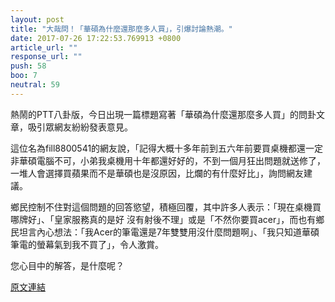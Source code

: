 ```yaml
---
layout: post
title: "大哉問！「華碩為什麼還那麼多人買」，引爆討論熱潮。"
date: 2017-07-26 17:22:53.769913 +0800
article_url: ""
response_url: ""
push: 58
boo: 7
neutral: 59
---
```


熱鬧的PTT八卦版，今日出現一篇標題寫著「華碩為什麼還那麼多人買」的問卦文章，吸引眾網友紛紛發表意見。

這位名為fill8800541的網友說，「記得大概十多年前到五六年前要買桌機都還一定非華碩電腦不可，小弟我桌機用十年都還好好的，不到一個月狂出問題就送修了，一堆人會選擇買蘋果而不是華碩也是沒原因，比爛的有什麼好比」，詢問網友建議。

鄉民控制不住對這個問題的回答慾望，積極回覆，其中許多人表示：「現在桌機買哪牌好」、「皇家服務真的是好 沒有射後不理」或是「不然你要買acer」，而也有鄉民坦言內心想法：「我Acer的筆電還是7年雙雙用沒什麼問題啊」、「我只知道華碩筆電的螢幕氣到我不買了」，令人激賞。

您心目中的解答，是什麼呢？

<a href = "https://www.ptt.cc/bbs/Gossiping/M.1501053316.A.A6C.html">原文連結</a>

